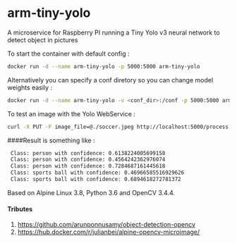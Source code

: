 # arm-tiny-yolo
A microservice for Raspberry PI running a Tiny Yolo v3 neural network to detect object in pictures 

To start the container with default config :
```bash
docker run -d --name arm-tiny-yolo -p 5000:5000 arm-tiny-yolo
```

Alternatively you can specify a conf diretory so you can change model weights easily :
```bash
docker run -d --name arm-tiny-yolo -v <conf_dir>:/conf -p 5000:5000 arm-tiny-yolo
```

To test an image with the Yolo WebService : 
```bash
curl -X PUT -F image_file=@./soccer.jpeg http://localhost:5000/process
```

####Result is something like :
```bash
 Class: person with confidence: 0.6138224005699158
 Class: person with confidence: 0.4564242362976074
 Class: person with confidence: 0.7284687161445618
 Class: sports ball with confidence: 0.46966585516929626
 Class: sports ball with confidence: 0.6894618272781372
```
 
Based on Alpine Linux 3.8, Python 3.6 and OpenCV 3.4.4.

#### Tributes
1. https://github.com/arunponnusamy/object-detection-opencv
2. https://hub.docker.com/r/julianbei/alpine-opencv-microimage/

